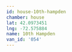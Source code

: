 ```yaml
---
id: house-10th-hampden
chamber: house
lat: 42.0973451
lng: -72.575884
name: 10th Hampden
van_id: '054'
---
```

